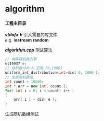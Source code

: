 ﻿# algorithm

#### 工程主目录 

***stdafx.h*** 引入需要的库文件  
*e.g.* **iostream random**  

***algorithm.cpp*** 测试算法

```c++
// 梅森随机数引擎
mt19937 e;
// 随机数分布 & 范围 [0,1000]
uniform_int_distribution<int>dis( 0, 1000 );
// 生成随机数组
int count = 10000;
int * arr = new int[ count ];
for( int i = 0; i < count; i++ )
{
	arr[ i ] = dis( e );
}
```

生成随机数组测试
